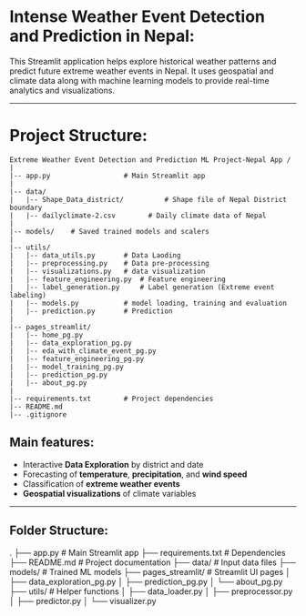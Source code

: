 <!---
# The Project Structure:

Extreme Weather Event Detection and Prediction ML Project-Nepal App /
|
|-- app.py                  # streamlit app
| 
|-- data/
|   |-- Shape_Data_district/          # Shape file of Nepal District boundary
|   |-- dailyclimate-2.csv        # climate data of Nepal
|
|-- models/    # trained models and scalers
|
|-- utils/
|   |-- data_utils.py       # Data Laoding
|   |-- preprocessing.py    # Data pre-processing
|   |-- visualizations.py   # Data visualization
|   |-- feature_engineering.py  # Feature engineering
|   |-- label_generation.py     # Label generation (Extreme event labeling)
|   |-- models.py           # model loading, training and evaluation
|   |-- prediction.py       # Prediction
|
|-- pages_streamlit/
|   |-- home_pg.py
|   |-- data_exploration_pg.py
|   |-- eda_with_climate_event_pg.py
|   |-- feature_engineering_pg.py
|   |-- model_training_pg.py
|   |-- prediction_pg.py 
|   |-- about_pg.py
| 
|-- requirements.txt        # The project dependencies
|-- README.md
|-- .gitignore
-->

# Intense Weather Event Detection and Prediction in Nepal:

This Streamlit application helps explore historical weather patterns and predict future extreme weather events in Nepal. It uses geospatial and climate data along with machine learning models to provide real-time analytics and visualizations.

---
# Project Structure:
```
Extreme Weather Event Detection and Prediction ML Project-Nepal App /
|
|-- app.py                  # Main Streamlit app
| 
|-- data/
|   |-- Shape_Data_district/          # Shape file of Nepal District boundary
|   |-- dailyclimate-2.csv        # Daily climate data of Nepal
|
|-- models/    # Saved trained models and scalers
|
|-- utils/
|   |-- data_utils.py       # Data Laoding
|   |-- preprocessing.py    # Data pre-processing
|   |-- visualizations.py   # data visualization
|   |-- feature_engineering.py  # Feature engineering
|   |-- label_generation.py     # Label generation (Extreme event labeling)
|   |-- models.py           # model loading, training and evaluation
|   |-- prediction.py       # Prediction
|
|-- pages_streamlit/
|   |-- home_pg.py
|   |-- data_exploration_pg.py
|   |-- eda_with_climate_event_pg.py
|   |-- feature_engineering_pg.py
|   |-- model_training_pg.py
|   |-- prediction_pg.py 
|   |-- about_pg.py
| 
|-- requirements.txt        # Project dependencies
|-- README.md
|-- .gitignore
```
##  Main features:

- Interactive **Data Exploration** by district and date
- Forecasting of **temperature**, **precipitation**, and **wind speed**
- Classification of **extreme weather events**
- **Geospatial visualizations** of climate variables

---

##  Folder Structure:

. ├── app.py # Main Streamlit app ├── requirements.txt # Dependencies ├── README.md # Project documentation ├── data/ # Input data files ├── models/ # Trained ML models ├── pages_streamlit/ # Streamlit UI pages │ ├── data_exploration_pg.py │ ├── prediction_pg.py │ └── about_pg.py ├── utils/ # Helper functions │ ├── data_loader.py │ ├── preprocessor.py │ ├── predictor.py │ └── visualizer.py